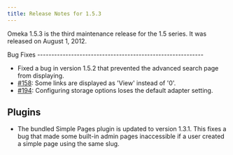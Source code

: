 ```yaml
---
title: Release Notes for 1.5.3
---
```


Omeka 1.5.3 is the third maintenance release for the 1.5 series. It was released on August 1, 2012.

Bug Fixes -----------------------------------------------------------

-   Fixed a bug in version 1.5.2 that prevented the advanced search page from displaying.
-   [\#158](https://github.com/omeka/Omeka/issues/158): Some links are displayed as 'View' instead of '0'.
-   [\#194](https://github.com/omeka/Omeka/issues/194): Configuring storage options loses the default adapter setting.

Plugins
-------------------------------------------------------

-   The bundled Simple Pages plugin is updated to version 1.3.1. This fixes a bug that made some built-in admin pages inaccessible if a user created a simple page using the same slug.